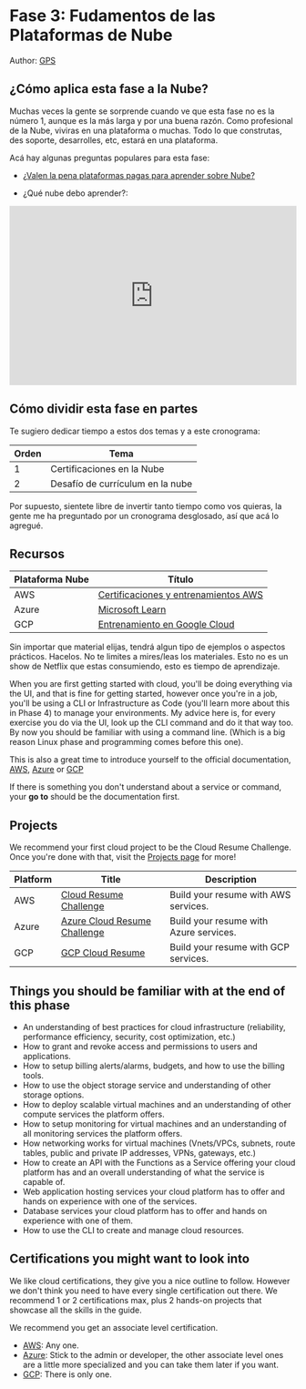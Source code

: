 # Fase 3: Fudamentos de las Plataformas de Nube

Author: [GPS](https://twitter.com/madebygps)

## ¿Cómo aplica esta fase a la Nube?

Muchas veces la gente se sorprende cuando ve que esta fase no es la número 1, aunque  es la más larga y por una buena razón. Como profesional de la Nube, viviras en una plataforma o muchas. Todo lo que construtas, des soporte, desarrolles, etc, estará en una plataforma.

Acá hay algunas preguntas populares para esta fase:

- [¿Valen la pena plataformas pagas para aprender sobre Nube?](../resources/FAQ.md)

- ¿Qué nube debo aprender?:

<iframe width="100%" height="315" src="https://www.youtube.com/embed/W3_8O3doYlY" title="YouTube video player" frameborder="0" allow="accelerometer; autoplay; clipboard-write; encrypted-media; gyroscope; picture-in-picture; web-share" allowfullscreen></iframe>


## Cómo dividir esta fase en partes

Te sugiero dedicar tiempo a estos dos temas y a este cronograma: 

| Orden | Tema                           |
|-------|---------------------------------|
| 1 | Certificaciones en la Nube |
| 2 | Desafío de currículum en la nube |

Por supuesto, sientete libre de invertir tanto tiempo como vos quieras, la gente me ha preguntado por un cronograma desglosado, así que acá lo agregué.

## Recursos

| Plataforma Nube | Título  
|:-------------- | ------ 
AWS | [Certificaciones y entrenamientos AWS](https://aws.amazon.com/training/)|
Azure |[Microsoft Learn](https://docs.microsoft.com/learn/certifications/browse/) |
GCP | [Entrenamiento en Google Cloud](https://cloud.google.com/certification) | 

Sin importar que material elijas, tendrá algun tipo de ejemplos o aspectos prácticos. Hacelos. No te limites a mires/leas los materiales. Esto no es un show de Netflix que estas consumiendo, esto es tiempo de aprendizaje.

When you are first getting started with cloud, you'll be doing everything via the UI, and that is fine for getting started, however once you're in a job, you'll be using a CLI or Infrastructure as Code (you'll learn more about this in Phase 4) to manage your environments. My advice here is, for every exercise you do via the UI, look up the CLI command and do it that way too. By now you should be familiar with using a command line. (Which is a big reason Linux phase and programming comes before this one).

This is also a great time to introduce yourself to the official documentation, [AWS](https://docs.aws.amazon.com/index.html), [Azure](https://docs.microsoft.com/azure/?product=featured) or [GCP](https://cloud.google.com/docs)

If there is something you don't understand about a service or command, your **go to** should be the documentation first. 

## Projects

We recommend your first cloud project to be the Cloud Resume Challenge. Once you're done with that, visit the [Projects page](../projects/README.md) for more!

Platform | Title | Description |
---------|-------|-------------|
AWS | [Cloud Resume Challenge](https://youtube.com/playlist?list=PLK_LRl1CH4L_ko1-Xm04ATPTduu6gaSM8)| Build your resume with AWS services. |
Azure | [Azure Cloud Resume Challenge](https://youtu.be/ieYrBWmkfno)| Build your resume with Azure services. |  
GCP | [GCP Cloud Resume](https://acloudguru.com/blog/engineering/cloudguruchallenge-your-resume-on-gcp) | Build your resume with GCP services. |

## Things you should be familiar with at the end of this phase

- An understanding of best practices for cloud infrastructure (reliability, performance efficiency, security, cost optimization, etc.)
- How to grant and revoke access and permissions to users and applications.
- How to setup billing alerts/alarms, budgets, and how to use the billing tools.
- How to use the object storage service and understanding of other storage options.
- How to deploy scalable virtual machines and an understanding of other compute services the platform offers.
- How to setup monitoring for virtual machines and an understanding of all monitoring services the platform offers.
- How networking works for virtual machines (Vnets/VPCs, subnets, route tables, public and private IP addresses, VPNs, gateways, etc.)
- How to create an API with the Functions as a Service offering your cloud platform has and an overall understanding of what the service is capable of.
- Web application hosting services your cloud platform has to offer and hands on experience with one of the services.
- Database services your cloud platform has to offer and hands on experience with one of them.
- How to use the CLI to create and manage cloud resources.

## Certifications you might want to look into


We like cloud certifications, they give you a nice outline to follow. However we don't think you need to have every single certification out there. We recommend 1 or 2 certifications max, plus 2 hands-on projects that showcase all the skills in the guide. 

We recommend you get an associate level certification.

  - [AWS](https://aws.amazon.com/certification/): Any one.
  - [Azure](https://docs.microsoft.com/learn/certifications/browse/?resource_type=certification&products=azure&terms=associate): Stick to the admin or developer, the other associate level ones are a little more specialized and you can take them later if you want.
  - [GCP](https://cloud.google.com/certification/cloud-engineer): There is only one.
